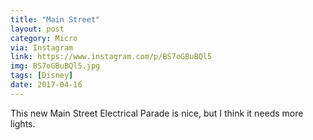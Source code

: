 ```yaml
---
title: "Main Street"
layout: post
category: Micro
via: Instagram
link: https://www.instagram.com/p/BS7oGBuBQl5
img: BS7oGBuBQl5.jpg
tags: [Disney]
date: 2017-04-16
---
```

This new Main Street Electrical Parade is nice, but I think it needs more lights.